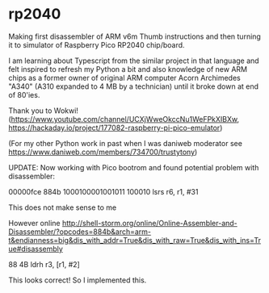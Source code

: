 # rp2040
Making first disassembler of  ARM v6m Thumb instructions and then turning it to simulator of Raspberry Pico RP2040 chip/board.

I am learning about Typescript from the similar project in that language and felt inspired to refresh my Python a bit and also knowledge of
new ARM chips as a former owner of original ARM computer Acorn Archimedes "A340" (A310 expanded to 4 MB by a technician) until it broke down at end of 80'ies.

Thank you to Wokwi! (https://www.youtube.com/channel/UCXjWweOkccNu1WeFPkXIBXw, https://hackaday.io/project/177082-raspberry-pi-pico-emulator)

(For my other Python work in past when I was daniweb moderator see https://www.daniweb.com/members/734700/trustytony)

UPDATE: Now working with Pico bootrom and found potential problem with disassembler:

00000fce 884b 1000100001001011 100010 lsrs	r6, r1, #31

This does not make sense to me
         
However online http://shell-storm.org/online/Online-Assembler-and-Disassembler/?opcodes=884b&arch=arm-t&endianness=big&dis_with_addr=True&dis_with_raw=True&dis_with_ins=True#disassembly

88 4B    ldrh r3, [r1, #2]

This looks correct! So I implemented this.
